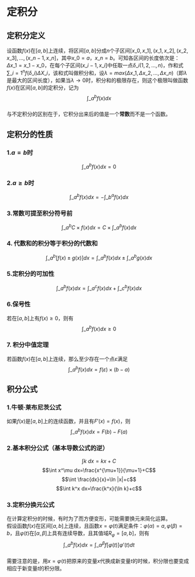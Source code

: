 # 定积分

## 定积分定义
设函数$f(x)$在$[a,b]$上连续，将区间$[a,b]$分成$n$个子区间$[x\_0,x\_1], (x\_1,x\_2], (x\_2,x\_3], …, (x\_{n-1},x\_n]$，其中$x\_0=a，x\_n=b$。可知各区间的长度依次是：$\Delta x\_1=x\_1-x\_0$，在每个子区间$(x\_{i-1},x\_i]$中任取一点$\delta \_{i(1,2,...,n)}$，作和式$\sum\_{i=1}^{n}f(\delta\_i) \Delta X\_i$，该和式叫做积分和，设$\lambda=max(\Delta x\_1, \Delta x\_2, …, \Delta x\_n)$（即$\lambda$是最大的区间长度），如果当$\lambda→0$时，积分和的极限存在，则这个极限叫做函数$f(x)$在区间$[a,b]$的定积分，记为  
$$\int\_{a}^{b} f(x)dx$$  
与不定积分的区别在于，它积分出来后的值是一个**常数**而不是一个函数。

## 定积分的性质
### 1.$a=b$时
$$\int\_a^b f(x)dx=0$$

### 2.$a \ge b$时
$$\int\_a^b f(x)dx=-\int\_b^a f(x)dx$$

### 3.常数可提至积分符号前
$$\int\_a^b C \times f(x)dx=C \times \int\_a^b f(x)dx$$

### 4. 代数和的积分等于积分的代数和
$$\int\_a^b [f(x)\pm g(x)]dx=\int\_a^b f(x)dx\pm\int\_a^b g(x)dx$$

### 5.定积分的可加性
$$\int\_a^b f(x)dx=\int\_a^c f(x)dx+\int\_c^b f(x)dx$$

### 6.保号性
若在$[a,b]$上有$f(x) \ge 0$，则有  
$$\int\_a^b f(x)dx \ge 0$$

### 7. 积分中值定理
若函数$f(x)$在$[a,b]$上连续，那么至少存在一个点$\varepsilon$满足  
$$\int\_a^b f(x)dx=f(\varepsilon) \times (b-a)$$

## 积分公式
### 1.牛顿·莱布尼茨公式
如果$f(x)$是$[a,b]$上的连续函数，并且有$F'(x)=f(x)$，则  
$$\int\_a^b f(x)dx=F(b)-F(a)$$
### 2.基本积分公式（基本导数公式的逆）
$$\int k\ dx=kx+C$$
$$\int x^\mu dx=\frac{x^{\mu+1}}{\mu+1}+C$$
$$\int \frac{dx}{x}=\ln |x|+c$$
$$\int k^x dx=\frac{k^x}{\ln k}+c$$
### 3.定积分换元公式
在计算定积分的时候，有时为了而方便变形，可能需要换元来简化运算。  
假设函数$f(x)$在区间$[a,b]$上连续，且函数$x=\varphi(t)$满足条件：$\varphi(\alpha)=a,\varphi(\beta)=b$，且$\varphi(t)$在$[\alpha,\beta]$上具有连续导数，且其值域$R_\varphi=[a,b]$，则有  
$$\int\_a^b f(x)dx=\int\_{\alpha}^{\beta} f[\varphi(t)]\varphi'(t)dt$$  
需要注意的是，用$x=\varphi(t)$把原来的变量$x$代换成新变量$t$的时候，积分限也要变成相应于新变量$t$的积分限。